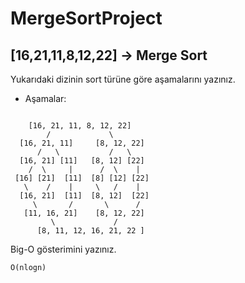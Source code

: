 # MergeSortProject

## [16,21,11,8,12,22] -> Merge Sort

Yukarıdaki dizinin sort türüne göre aşamalarını yazınız.

* Aşamalar:

```text

    [16, 21, 11, 8, 12, 22]
        /             \
  [16, 21, 11]     [8, 12, 22]
      /   \           /   \
  [16, 21] [11]   [8, 12] [22]
    /  \     |      /  \    |
 [16] [21]  [11]  [8] [12] [22]
   \    /    |     \   /    |
  [16, 21]  [11]  [8, 12]  [22]
     \       /       \      /    
   [11, 16, 21]    [8, 12, 22]
         \             /
      [8, 11, 12, 16, 21, 22 ]
```

Big-O gösterimini yazınız.

```text
O(nlogn)
```
